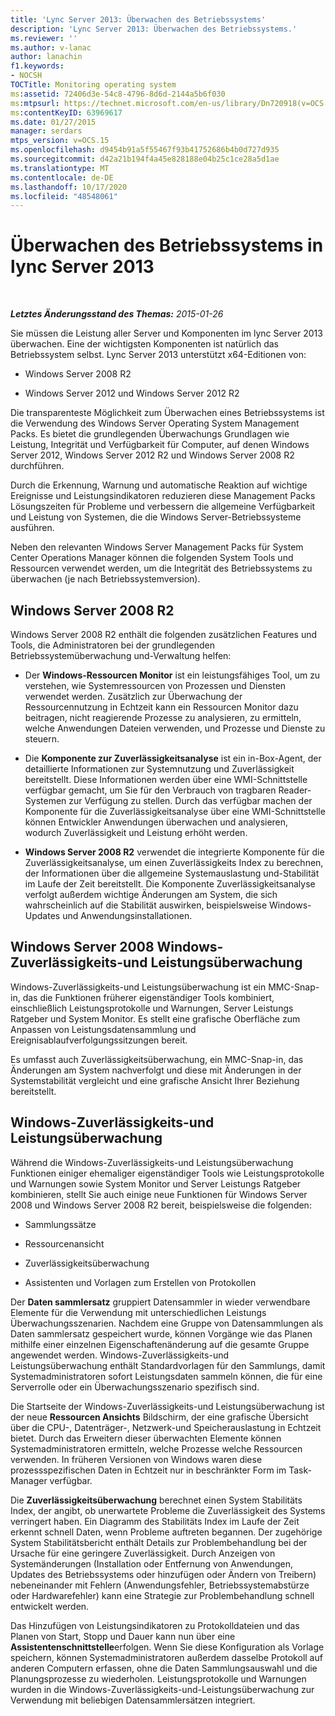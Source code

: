 ```yaml
---
title: 'Lync Server 2013: Überwachen des Betriebssystems'
description: 'Lync Server 2013: Überwachen des Betriebssystems.'
ms.reviewer: ''
ms.author: v-lanac
author: lanachin
f1.keywords:
- NOCSH
TOCTitle: Monitoring operating system
ms:assetid: 72406d3e-54c8-4796-8d6d-2144a5b6f030
ms:mtpsurl: https://technet.microsoft.com/en-us/library/Dn720918(v=OCS.15)
ms:contentKeyID: 63969617
ms.date: 01/27/2015
manager: serdars
mtps_version: v=OCS.15
ms.openlocfilehash: d9454b91a5f55467f93b41752686b4b0d727d935
ms.sourcegitcommit: d42a21b194f4a45e828188e04b25c1ce28a5d1ae
ms.translationtype: MT
ms.contentlocale: de-DE
ms.lasthandoff: 10/17/2020
ms.locfileid: "48548061"
---
```

# <a name="monitoring-operating-system-in-lync-server-2013"></a>Überwachen des Betriebssystems in lync Server 2013

<div data-xmlns="http://www.w3.org/1999/xhtml">

<div class="topic" data-xmlns="http://www.w3.org/1999/xhtml" data-msxsl="urn:schemas-microsoft-com:xslt" data-cs="https://msdn.microsoft.com/">

<div data-asp="https://msdn2.microsoft.com/asp">



</div>

<div id="mainSection">

<div id="mainBody">

<span> </span>

_**Letztes Änderungsstand des Themas:** 2015-01-26_

Sie müssen die Leistung aller Server und Komponenten im lync Server 2013 überwachen. Eine der wichtigsten Komponenten ist natürlich das Betriebssystem selbst. Lync Server 2013 unterstützt x64-Editionen von:

  - Windows Server 2008 R2

  - Windows Server 2012 und Windows Server 2012 R2

Die transparenteste Möglichkeit zum Überwachen eines Betriebssystems ist die Verwendung des Windows Server Operating System Management Packs. Es bietet die grundlegenden Überwachungs Grundlagen wie Leistung, Integrität und Verfügbarkeit für Computer, auf denen Windows Server 2012, Windows Server 2012 R2 und Windows Server 2008 R2 durchführen.

Durch die Erkennung, Warnung und automatische Reaktion auf wichtige Ereignisse und Leistungsindikatoren reduzieren diese Management Packs Lösungszeiten für Probleme und verbessern die allgemeine Verfügbarkeit und Leistung von Systemen, die die Windows Server-Betriebssysteme ausführen.

Neben den relevanten Windows Server Management Packs für System Center Operations Manager können die folgenden System Tools und Ressourcen verwendet werden, um die Integrität des Betriebssystems zu überwachen (je nach Betriebssystemversion).

<div>

## <a name="windows-server2008r2"></a>Windows Server 2008 R2

Windows Server 2008 R2 enthält die folgenden zusätzlichen Features und Tools, die Administratoren bei der grundlegenden Betriebssystemüberwachung und-Verwaltung helfen:

  - Der **Windows-Ressourcen Monitor** ist ein leistungsfähiges Tool, um zu verstehen, wie Systemressourcen von Prozessen und Diensten verwendet werden. Zusätzlich zur Überwachung der Ressourcennutzung in Echtzeit kann ein Ressourcen Monitor dazu beitragen, nicht reagierende Prozesse zu analysieren, zu ermitteln, welche Anwendungen Dateien verwenden, und Prozesse und Dienste zu steuern.

  - Die **Komponente zur Zuverlässigkeitsanalyse** ist ein in-Box-Agent, der detaillierte Informationen zur Systemnutzung und Zuverlässigkeit bereitstellt. Diese Informationen werden über eine WMI-Schnittstelle verfügbar gemacht, um Sie für den Verbrauch von tragbaren Reader-Systemen zur Verfügung zu stellen. Durch das verfügbar machen der Komponente für die Zuverlässigkeitsanalyse über eine WMI-Schnittstelle können Entwickler Anwendungen überwachen und analysieren, wodurch Zuverlässigkeit und Leistung erhöht werden.

  - **Windows Server 2008 R2** verwendet die integrierte Komponente für die Zuverlässigkeitsanalyse, um einen Zuverlässigkeits Index zu berechnen, der Informationen über die allgemeine Systemauslastung und-Stabilität im Laufe der Zeit bereitstellt. Die Komponente Zuverlässigkeitsanalyse verfolgt außerdem wichtige Änderungen am System, die sich wahrscheinlich auf die Stabilität auswirken, beispielsweise Windows-Updates und Anwendungsinstallationen.

</div>

<div>

## <a name="windows-server2008-windows-reliability-and-performance-monitor"></a>Windows Server 2008 Windows-Zuverlässigkeits-und Leistungsüberwachung

Windows-Zuverlässigkeits-und Leistungsüberwachung ist ein MMC-Snap-in, das die Funktionen früherer eigenständiger Tools kombiniert, einschließlich Leistungsprotokolle und Warnungen, Server Leistungs Ratgeber und System Monitor. Es stellt eine grafische Oberfläche zum Anpassen von Leistungsdatensammlung und Ereignisablaufverfolgungssitzungen bereit.

Es umfasst auch Zuverlässigkeitsüberwachung, ein MMC-Snap-in, das Änderungen am System nachverfolgt und diese mit Änderungen in der Systemstabilität vergleicht und eine grafische Ansicht Ihrer Beziehung bereitstellt.

</div>

<div>

## <a name="windows-reliability-and-performance-monitor"></a>Windows-Zuverlässigkeits-und Leistungsüberwachung

Während die Windows-Zuverlässigkeits-und Leistungsüberwachung Funktionen einiger ehemaliger eigenständiger Tools wie Leistungsprotokolle und Warnungen sowie System Monitor und Server Leistungs Ratgeber kombinieren, stellt Sie auch einige neue Funktionen für Windows Server 2008 und Windows Server 2008 R2 bereit, beispielsweise die folgenden:

  - Sammlungssätze

  - Ressourcenansicht

  - Zuverlässigkeitsüberwachung

  - Assistenten und Vorlagen zum Erstellen von Protokollen

Der **Daten sammlersatz** gruppiert Datensammler in wieder verwendbare Elemente für die Verwendung mit unterschiedlichen Leistungs Überwachungsszenarien. Nachdem eine Gruppe von Datensammlungen als Daten sammlersatz gespeichert wurde, können Vorgänge wie das Planen mithilfe einer einzelnen Eigenschaftenänderung auf die gesamte Gruppe angewendet werden. Windows-Zuverlässigkeits-und Leistungsüberwachung enthält Standardvorlagen für den Sammlungs, damit Systemadministratoren sofort Leistungsdaten sammeln können, die für eine Serverrolle oder ein Überwachungsszenario spezifisch sind.

Die Startseite der Windows-Zuverlässigkeits-und Leistungsüberwachung ist der neue **Ressourcen Ansichts** Bildschirm, der eine grafische Übersicht über die CPU-, Datenträger-, Netzwerk-und Speicherauslastung in Echtzeit bietet. Durch das Erweitern dieser überwachten Elemente können Systemadministratoren ermitteln, welche Prozesse welche Ressourcen verwenden. In früheren Versionen von Windows waren diese prozessspezifischen Daten in Echtzeit nur in beschränkter Form im Task-Manager verfügbar.

Die **Zuverlässigkeitsüberwachung** berechnet einen System Stabilitäts Index, der angibt, ob unerwartete Probleme die Zuverlässigkeit des Systems verringert haben. Ein Diagramm des Stabilitäts Index im Laufe der Zeit erkennt schnell Daten, wenn Probleme auftreten begannen. Der zugehörige System Stabilitätsbericht enthält Details zur Problembehandlung bei der Ursache für eine geringere Zuverlässigkeit. Durch Anzeigen von Systemänderungen (Installation oder Entfernung von Anwendungen, Updates des Betriebssystems oder hinzufügen oder Ändern von Treibern) nebeneinander mit Fehlern (Anwendungsfehler, Betriebssystemabstürze oder Hardwarefehler) kann eine Strategie zur Problembehandlung schnell entwickelt werden.

Das Hinzufügen von Leistungsindikatoren zu Protokolldateien und das Planen von Start, Stopp und Dauer kann nun über eine **Assistentenschnittstelle**erfolgen. Wenn Sie diese Konfiguration als Vorlage speichern, können Systemadministratoren außerdem dasselbe Protokoll auf anderen Computern erfassen, ohne die Daten Sammlungsauswahl und die Planungsprozesse zu wiederholen. Leistungsprotokolle und Warnungen wurden in die Windows-Zuverlässigkeits-und-Leistungsüberwachung zur Verwendung mit beliebigen Datensammlersätzen integriert.

</div>

</div>

<span> </span>

</div>

</div>

</div>

